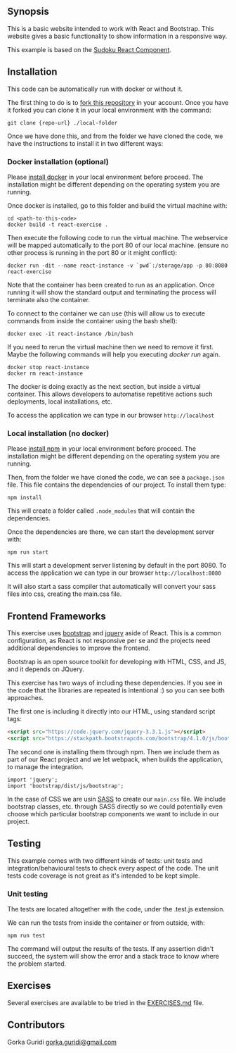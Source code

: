 ## Synopsis

This is a basic website intended to work with React and Bootstrap. This website gives a basic
functionality to show information in a responsive way.

This example is based on the [Sudoku React Component](https://www.npmjs.com/package/sudoku-react-component).

## Installation

This code can be automatically run with docker or without it.

The first thing to do is to [fork this repository](https://help.github.com/articles/fork-a-repo/)
in your account. Once you have it forked you can clone it in your local environment
with the command:

```
git clone {repo-url} ./local-folder
```

Once we have done this, and from the folder we have cloned the code,
we have the instructions to install it in two different ways:

### Docker installation (optional)

Please [install docker](https://docs.docker.com/engine/installation/)
in your local environment before proceed. The installation might be different depending on the
operating system you are running.

Once docker is installed, go to this folder and build the virtual machine with:

```
cd <path-to-this-code>
docker build -t react-exercise .
```

Then execute the following code to run the virtual machine. The webservice will be mapped automatically to the port 80
of our local machine. (ensure no other process is running in the port 80 or it might conflict):

```
docker run -dit --name react-instance -v `pwd`:/storage/app -p 80:8080 react-exercise
```

Note that the container has been created to run as an application. Once running it will
show the standard output and terminating the process will terminate also the container.

To connect to the container we can use (this will allow us to execute commands from
inside the container using the bash shell):

```
docker exec -it react-instance /bin/bash
```

If you need to rerun the virtual machine then we need to remove it first. Maybe the
following commands will help you executing _docker run_ again.

```
docker stop react-instance
docker rm react-instance
```

The docker is doing exactly as the next section, but inside a virtual container. This allows
developers to automatise repetitive actions such deployments, local installations, etc.

To access the application we can type in our browser `http://localhost`

### Local installation (no docker)

Please [install npm](https://www.npmjs.com/get-npm)
in your local environment before proceed. The installation might be different depending on the
operating system you are running.

Then, from the folder we have cloned the code, we can see a `package.json` file.
This file contains the dependencies of our project. To install them type:

```
npm install
```

This will create a folder called `.node_modules` that will contain the dependencies.

Once the dependencies are there, we can start the development server with:

```
npm run start
```

This will start a development server listening by default in the port 8080. To
access the application we can type in our browser `http://localhost:8080`

It will also start a sass compiler that automatically will convert your sass
files into css, creating the main.css file.

## Frontend Frameworks

This exercise uses [bootstrap](https://getbootstrap.com/) and [jquery](https://jquery.com/) aside of
React. This is a common configuration, as React is not responsive per se and the
projects need additional dependencies to improve the frontend.

Bootstrap is an open source toolkit for developing with HTML, CSS, and JS, and it
depends on JQuery.

This exercise has two ways of including these dependencies. If you see in the code that
the libraries are repeated is intentional :) so you can see both approaches.

The first one is including it directly into our HTML, using standard script tags:

```HTML
<script src="https://code.jquery.com/jquery-3.3.1.js"></script>
<script src="https://stackpath.bootstrapcdn.com/bootstrap/4.1.0/js/bootstrap.js"></script>
```

The second one is installing them through npm. Then we include them as part of our
React project and we let webpack, when builds the application, to manage the
integration.

```
import 'jquery';
import 'bootstrap/dist/js/bootstrap';
```

In the case of CSS we are usin [SASS](https://sass-lang.com/) to create our `main.css` file.
We include bootstrap classes, etc. through SASS directly so we could potentially
even choose which particular bootstrap components we want to include in our project.

## Testing

This example comes with two different kinds of tests: unit tests and integration/behavioural
tests to check every aspect of the code. The unit tests code coverage is not great as
it's intended to be kept simple.

### Unit testing

The tests are located altogether with the code, under the .test.js extension.

We can run the tests from inside the container or from outside, with:

```
npm run test
```

The command will output the results of the tests. If any assertion didn't succeed, the
system will show the error and a stack trace to know where the problem started.

## Exercises

Several exercises are available to be tried in the [EXERCISES.md](EXERCISES.md) file.

## Contributors

Gorka Guridi <gorka.guridi@gmail.com>
